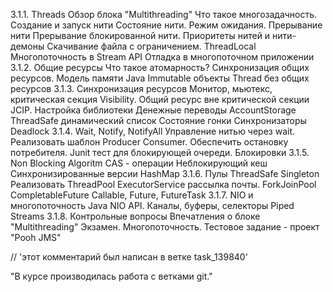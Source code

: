 3.1.1. Threads
    Обзор блока "Multithreading"
    Что такое многозадачность.
    Создание и запуск нити
    Состояние нити.
    Режим ожидания.
    Прерывание нити
    Прерывание блокированной нити.
    Приоритеты нитей и нити-демоны
    Скачивание файла с ограничением.
    ThreadLocal
    Многопоточность в Stream API
    Отладка в многопоточном приложении
3.1.2. Общие ресурсы
    Что такое атомарность?
    Синхронизация общих ресурсов.
    Модель памяти Java
    Immutable объекты
    Thread без общих ресурсов
3.1.3. Синхронизация ресурсов
    Монитор, мьютекс, критическая секция
    Visibility. Общий ресурс вне критической секции
    JCIP. Настройка библиотеки
    Денежные переводы AccountStorage
    ThreadSafe динамический список
    Состояние гонки
    Синхронизаторы
    Deadlock
3.1.4. Wait, Notify, NotifyAll
    Управление нитью через wait.
    Реализовать шаблон Producer Consumer.
    Обеспечить остановку потребителя.
    Junit тест для блокирующей очереди.
    Блокировки
3.1.5. Non Blocking Algoritm
    CAS - операции
    Неблокирующий кеш
    Синхронизированные версии HashMap
3.1.6. Пулы
    ThreadSafe Singleton
    Реализовать ThreadPool
    ExecutorService рассылка почты.
    ForkJoinPool
    CompletableFuture
    Callable, Future, FutureTask
3.1.7. NIO и многопоточность
    Java NIO API. Каналы, буферы, селекторы
    Piped Streams
3.1.8. Контрольные вопросы
    Впечатления о блоке "Multithreading"
    Экзамен. Многопоточность.
    Тестовое задание - проект "Pooh JMS"

// 'этот комментарий был написан в ветке task_139840'

"В курсе производилась работа с ветками git."
